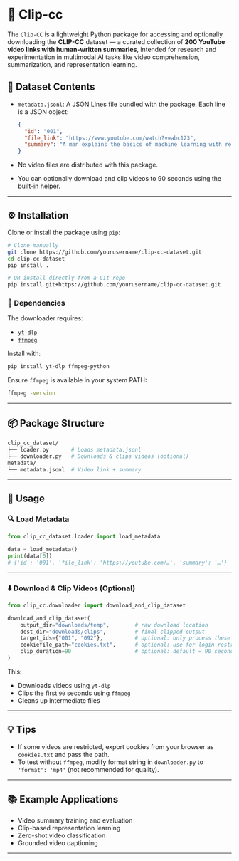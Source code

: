 # 📼 Clip-cc

The `Clip-CC` is a lightweight Python package for accessing and optionally downloading the **CLIP-CC** dataset — a curated collection of **200 YouTube video links with human-written summaries**, intended for research and experimentation in multimodal AI tasks like video comprehension, summarization, and representation learning.

## 📂 Dataset Contents

- `metadata.jsonl`: A JSON Lines file bundled with the package. Each line is a JSON object:

  ```json
  {
    "id": "001",
    "file_link": "https://www.youtube.com/watch?v=abc123",
    "summary": "A man explains the basics of machine learning with real-world examples."
  }
  ```

- No video files are distributed with this package.
- You can optionally download and clip videos to 90 seconds using the built-in helper.

---

## ⚙️ Installation

Clone or install the package using `pip`:

```bash
# Clone manually
git clone https://github.com/yourusername/clip-cc-dataset.git
cd clip-cc-dataset
pip install .

# OR install directly from a Git repo
pip install git+https://github.com/yourusername/clip-cc-dataset.git
```

### 🧱 Dependencies

The downloader requires:
- [`yt-dlp`](https://github.com/yt-dlp/yt-dlp)
- [`ffmpeg`](https://ffmpeg.org/)

Install with:

```bash
pip install yt-dlp ffmpeg-python
```

Ensure `ffmpeg` is available in your system PATH:

```bash
ffmpeg -version
```

---

## 📦 Package Structure

```bash
clip_cc_dataset/
├── loader.py       # Loads metadata.jsonl
├── downloader.py   # Downloads & clips videos (optional)
metadata/
└── metadata.jsonl  # Video link + summary
```

---

## 🧪 Usage

### 🔍 Load Metadata

```python
from clip_cc_dataset.loader import load_metadata

data = load_metadata()
print(data[0])
# {'id': '001', 'file_link': 'https://youtube.com/…', 'summary': '…'}
```

---

### ⬇️ Download & Clip Videos (Optional)

```python
from clip_cc.downloader import download_and_clip_dataset

download_and_clip_dataset(
    output_dir="downloads/temp",        # raw download location
    dest_dir="downloads/clips",         # final clipped output
    target_ids={"001", "092"},          # optional: only process these IDs
    cookiefile_path="cookies.txt",      # optional: use for login-restricted videos
    clip_duration=90                    # optional: default = 90 seconds
)
```

This:
- Downloads videos using `yt-dlp`
- Clips the first `90` seconds using `ffmpeg`
- Cleans up intermediate files

---

## 💡 Tips

- If some videos are restricted, export cookies from your browser as `cookies.txt` and pass the path.
- To test without `ffmpeg`, modify format string in `downloader.py` to `'format': 'mp4'` (not recommended for quality).

---

## 📚 Example Applications

- Video summary training and evaluation
- Clip-based representation learning
- Zero-shot video classification
- Grounded video captioning

---

